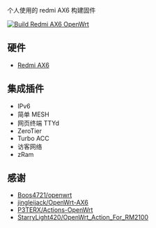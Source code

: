 个人使用的 redmi AX6 构建固件

[![Build Redmi AX6 OpenWrt](https://github.com/SCys/OpenWrt-Build/actions/workflows/openwrt_redmi_ax6.yml/badge.svg)](https://github.com/SCys/OpenWrt-Build/actions/workflows/openwrt_redmi_ax6.yml)

## 硬件

- [Redmi AX6](https://openwrt.org/inbox/toh/xiaomi/xiaomi_redmi_ax6_ax3000)

## 集成插件

- IPv6
- 简单 MESH
- 网页终端 TTYd
- ZeroTier
- Turbo ACC
- 访客网络
- zRam

## 感谢

- [Boos4721/openwrt](https://github.com/Boos4721/openwrt)
- [jingleijack/OpenWrt-AX6](https://github.com/jingleijack/OpenWrt-AX6)
- [P3TERX/Actions-OpenWrt](https://github.com/P3TERX/Actions-OpenWrt)
- [StarryLight420/OpenWrt_Action_For_RM2100](https://github.com/StarryLight420/OpenWrt_Action_For_RM2100/)
